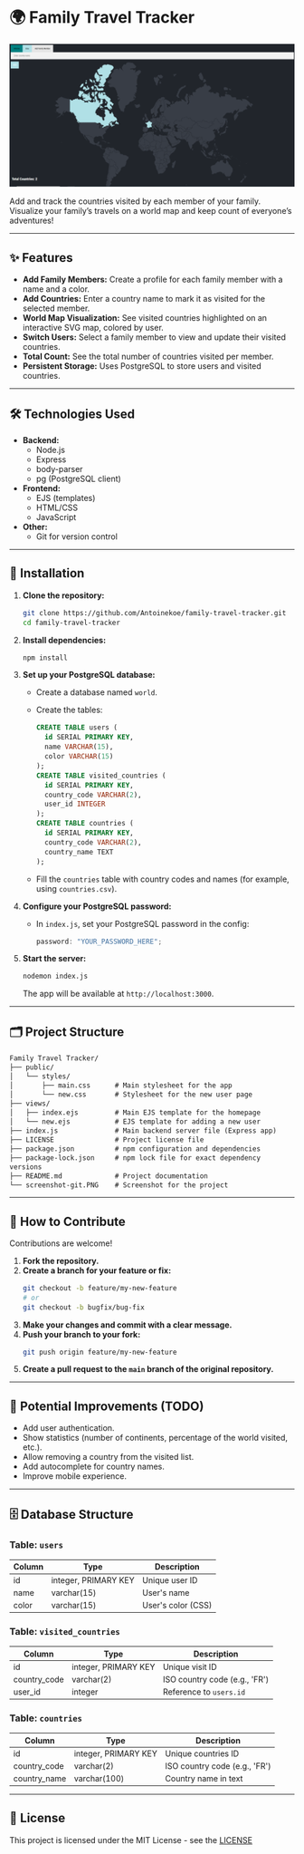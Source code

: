 # 🌍 Family Travel Tracker

[![Family Travel Tracker](screenshot-git.PNG)]()

Add and track the countries visited by each member of your family. Visualize your family’s travels on a world map and keep count of everyone’s adventures!

---

## ✨ Features

- **Add Family Members:** Create a profile for each family member with a name and a color.
- **Add Countries:** Enter a country name to mark it as visited for the selected member.
- **World Map Visualization:** See visited countries highlighted on an interactive SVG map, colored by user.
- **Switch Users:** Select a family member to view and update their visited countries.
- **Total Count:** See the total number of countries visited per member.
- **Persistent Storage:** Uses PostgreSQL to store users and visited countries.

---

## 🛠️ Technologies Used

- **Backend:**
  - Node.js
  - Express
  - body-parser
  - pg (PostgreSQL client)
- **Frontend:**
  - EJS (templates)
  - HTML/CSS
  - JavaScript
- **Other:**
  - Git for version control

---

## 🚀 Installation

1. **Clone the repository:**

   ```bash
   git clone https://github.com/Antoinekoe/family-travel-tracker.git
   cd family-travel-tracker
   ```

2. **Install dependencies:**

   ```bash
   npm install
   ```

3. **Set up your PostgreSQL database:**

   - Create a database named `world`.
   - Create the tables:

     ```sql
     CREATE TABLE users (
       id SERIAL PRIMARY KEY,
       name VARCHAR(15),
       color VARCHAR(15)
     );
     CREATE TABLE visited_countries (
       id SERIAL PRIMARY KEY,
       country_code VARCHAR(2),
       user_id INTEGER
     );
     CREATE TABLE countries (
       id SERIAL PRIMARY KEY,
       country_code VARCHAR(2),
       country_name TEXT
     );
     ```

   - Fill the `countries` table with country codes and names (for example, using `countries.csv`).

4. **Configure your PostgreSQL password:**

   - In `index.js`, set your PostgreSQL password in the config:
     ```js
     password: "YOUR_PASSWORD_HERE";
     ```

5. **Start the server:**
   ```bash
   nodemon index.js
   ```
   The app will be available at `http://localhost:3000`.

---

## 🗂️ Project Structure

```
Family Travel Tracker/
├── public/
│   └── styles/
│       ├── main.css      # Main stylesheet for the app
│       └── new.css       # Stylesheet for the new user page
├── views/
│   ├── index.ejs         # Main EJS template for the homepage
│   └── new.ejs           # EJS template for adding a new user
├── index.js              # Main backend server file (Express app)
├── LICENSE               # Project license file
├── package.json          # npm configuration and dependencies
├── package-lock.json     # npm lock file for exact dependency versions
├── README.md             # Project documentation
└── screenshot-git.PNG    # Screenshot for the project
```

---

## 🤝 How to Contribute

Contributions are welcome!

1. **Fork the repository.**
2. **Create a branch for your feature or fix:**
   ```bash
   git checkout -b feature/my-new-feature
   # or
   git checkout -b bugfix/bug-fix
   ```
3. **Make your changes and commit with a clear message.**
4. **Push your branch to your fork:**
   ```bash
   git push origin feature/my-new-feature
   ```
5. **Create a pull request to the `main` branch of the original repository.**

---

## 🔧 Potential Improvements (TODO)

- Add user authentication.
- Show statistics (number of continents, percentage of the world visited, etc.).
- Allow removing a country from the visited list.
- Add autocomplete for country names.
- Improve mobile experience.

---

## 🗄️ Database Structure

### Table: `users`

| Column | Type                 | Description        |
| ------ | -------------------- | ------------------ |
| id     | integer, PRIMARY KEY | Unique user ID     |
| name   | varchar(15)          | User's name        |
| color  | varchar(15)          | User's color (CSS) |

### Table: `visited_countries`

| Column       | Type                 | Description                   |
| ------------ | -------------------- | ----------------------------- |
| id           | integer, PRIMARY KEY | Unique visit ID               |
| country_code | varchar(2)           | ISO country code (e.g., 'FR') |
| user_id      | integer              | Reference to `users.id`       |

### Table: `countries`

| Column       | Type                 | Description                   |
| ------------ | -------------------- | ----------------------------- |
| id           | integer, PRIMARY KEY | Unique countries ID           |
| country_code | varchar(2)           | ISO country code (e.g., 'FR') |
| country_name | varchar(100)         | Country name in text          |

---

## 🔑 License

This project is licensed under the MIT License - see the [LICENSE](LICENSE)
